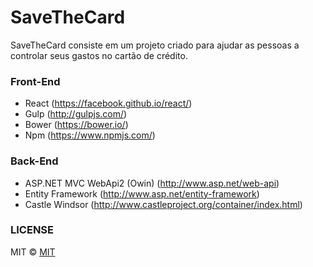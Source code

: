 SaveTheCard
========
SaveTheCard consiste em um projeto criado para ajudar as pessoas a controlar seus gastos no cartão de crédito.



### Front-End
* React (https://facebook.github.io/react/)
* Gulp (http://gulpjs.com/)
* Bower (https://bower.io/)
* Npm (https://www.npmjs.com/)

### Back-End
* ASP.NET MVC WebApi2 (Owin) (http://www.asp.net/web-api)
* Entity Framework (http://www.asp.net/entity-framework)
* Castle Windsor (http://www.castleproject.org/container/index.html)

### LICENSE

MIT © [MIT](LICENSE)

